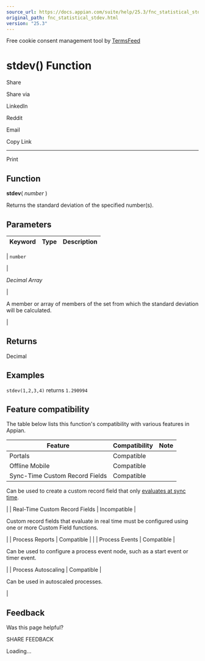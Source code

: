 ```yaml
---
source_url: https://docs.appian.com/suite/help/25.3/fnc_statistical_stdev.html
original_path: fnc_statistical_stdev.html
version: "25.3"
---
```


Free cookie consent management tool by [TermsFeed](https://www.termsfeed.com/)

# stdev() Function

Share

Share via

LinkedIn

Reddit

Email

Copy Link

* * *

Print

## Function

**stdev**( _number_ )

Returns the standard deviation of the specified number(s).

## Parameters

| Keyword | Type | Description |
| --- | --- | --- |
|
`number`

 |

_Decimal Array_

 |

A member or array of members of the set from which the standard deviation will be calculated.

 |

## Returns

Decimal

## Examples

`stdev(1,2,3,4)` returns `1.290994`

## Feature compatibility

The table below lists this function's compatibility with various features in Appian.

| Feature | Compatibility | Note |
| --- | --- | --- |
| Portals | Compatible |  |
| Offline Mobile | Compatible |  |
| Sync-Time Custom Record Fields | Compatible |
Can be used to create a custom record field that only [evaluates at sync time](custom-record-fields.html#prodlink-sync-time-evaluations).

 |
| Real-Time Custom Record Fields | Incompatible |

Custom record fields that evaluate in real time must be configured using one or more Custom Field functions.

 |
| Process Reports | Compatible |  |
| Process Events | Compatible |

Can be used to configure a process event node, such as a start event or timer event.

 |
| Process Autoscaling | Compatible |

Can be used in autoscaled processes.

 |

## Feedback

Was this page helpful?

SHARE FEEDBACK

Loading...
